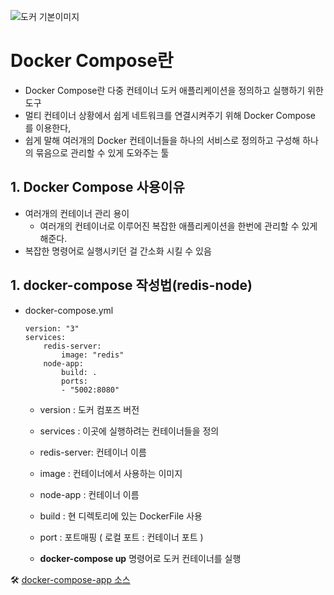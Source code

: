 ![도커 기본이미지](https://github.com/user-attachments/assets/90b27680-a3da-473c-bc18-62e8f993a28f)

# Docker Compose란
- Docker Compose란 다중 컨테이너 도커 애플리케이션을 정의하고 실행하기 위한 도구 
- 멀티 컨테이너 상황에서 쉽게 네트워크를 연결시켜주기 위해 Docker Compose 를 이용한다,
- 쉽게 말해 여러개의 Docker 컨테이너들을 하나의 서비스로 정의하고 구성해 하나의 묶음으로 관리할 수 있게 도와주는 툴

## 1. Docker Compose 사용이유
- 여러개의 컨테이너 관리 용이
    - 여러개의 컨테이너로 이루어진 복잡한 애플리케이션을 한번에 관리할 수 있게 해준다.
- 복잡한 명령어로 실행시키던 걸 간소화 시킬 수 있음

## 1. docker-compose 작성법(redis-node)
 - docker-compose.yml
    ```
    version: "3"
    services:
        redis-server:
            image: "redis"
        node-app:
            build: .
            ports:
            - "5002:8080"
    ```
    - version : 도커 컴포즈 버전
    - services : 이곳에 실행하려는 컨테이너들을 정의
    - redis-server: 컨테이너 이름
    - image : 컨테이너에서 사용하는 이미지
    - node-app : 컨테이너 이름
    - build : 현 디렉토리에 있는 DockerFile 사용
    - port : 포트매핑 ( 로컬 포트 : 컨테이너 포트 )
    
    - <b>docker-compose up</b> 명령어로 도커 컨테이너를 실행


🛠 [docker-compose-app 소스](https://github.com/DuHyeon2/TIL/tree/main/Docker/docker-compose-app)